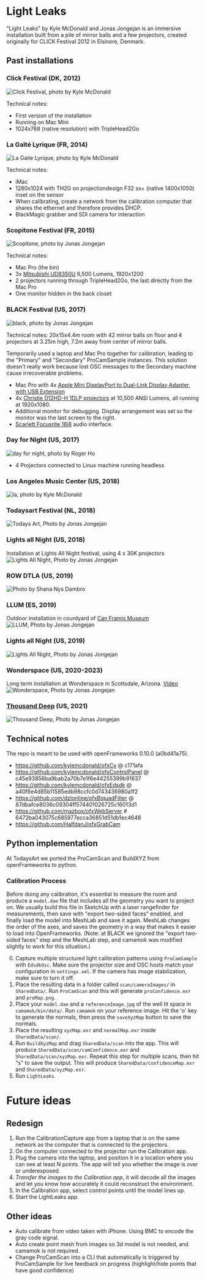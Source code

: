 # Light Leaks

"Light Leaks" by Kyle McDonald and Jonas Jongejan is an immersive installation built from a pile of mirror balls and a few projectors, created originally for CLICK Festival 2012 in Elsinore, Denmark.

## Past installations

### Click Festival (DK, 2012)

![Click Festival, photo by Kyle McDonald](photos/click.jpg)

Technical notes:

- First version of the installation
- Running on Mac Mini
- 1024x768 (native resolution) with TripleHead2Go

### La Gaîté Lyrique (FR, 2014)

![La Gaite Lyrique, photo by Kyle McDonald](photos/lagaite.jpg)

Technical notes:

- iMac
- 1280x1024 with TH2G on projectiondesign F32 sx+ (native 1400x1050) inset on the sensor
- When calibrating, create a network from the calibration computer that shares the ethernet and therefore provides DHCP.
- BlackMagic grabber and SDI camera for interaction

### Scopitone Festival (FR, 2015)

![Scopitone, photo by Jonas Jongejan](photos/scopitone.gif)

Technical notes:

- Mac Pro (the bin)
- 3x [Mitsubishi UD8350U](http://www.mitsubishielectric.com/bu/projectors/products/data/high_resolution/ud8350u_lu_features.html) 6,500 Lumens, 1920x1200
- 2 projectors running through TripleHead2Go, the last directly from the Mac Pro
- One monitor hidden in the back closet

### BLACK Festival (US, 2017)

![black, photo by Jonas Jongejan](photos/black.jpg)

Technical notes:
20x15x4.4m room with 42 mirror balls on floor and 4 projectors at 3.25m high, 7.2m away from center of mirror balls.

Temporarily used a laptop and Mac Pro together for calibration, leading to the "Primary" and "Secondary" ProCamSample instances. This solution doesn't really work because lost OSC messages to the Secondary machine cause irrecoverable problems.

- Mac Pro with 4x [Apple Mini DisplayPort to Dual-Link Display Adapter, with USB Extension](https://www.apple.com/shop/product/MB571LL/A/mini-displayport-to-dual-link-dvi-adapter)
- 4x [Christie D12HD-H 1DLP projectors](https://www.christiedigital.com/en-us/business/products/projectors/1-chip-dlp/h-series/Christie-D12HD-H) at 10,500 ANSI Lumens, all running at 1920x1080.
- Additional monitor for debugging. Display arrangement was set so the monitor was the last screen to the right.
- [Scarlett Focusrite 18i8](https://us.focusrite.com/usb-audio-interfaces/scarlett-18i8) audio interface.

### Day for Night (US, 2017)

![day for night, photo by Roger Ho](photos/dayfornight.jpg)

- 4 Projectors connected to Linux machine running headless

### Los Angeles Music Center (US, 2018)

![la, photo by Kyle McDonald](photos/la.jpg)

### Todaysart Festival (NL, 2018)

![Todays Art, Photo by Jonas Jongejan](photos/todaysart.jpg)

### Lights all Night (US, 2018)

Installation at Lights All Night festival, using 4 x 30K projectors
![Lights All Night, Photo by Jonas Jongejan](photos/lan.jpg)

### ROW DTLA (US, 2019)

![Photo by Shana Nys Dambro](photos/ula.jpg)

### LLUM (ES, 2019)

Outdoor installation in courdyard of [Can Framis Museum](https://goo.gl/maps/dArwnudpRqq)
![LLUM, Photo by Jonas Jongejan](photos/LLUM.jpg)

### Lights all Night (US, 2019)

![Lights All Night, Photo by Jonas Jongejan](photos/lan2.jpg)

### Wonderspace (US, 2020-2023)

Long term installation at Wonderspace in Scottsdale, Arizona. [Video](https://www.youtube.com/watch?v=kLF6wUwy0iQ)
![Wonderspace, Photo by Jonas Jongejan](photos/wonderspace.jpg)

### [Thousand Deep](https://www.thousanddeep.com/blogs/experiences/light-leaks) (US, 2021)

![Thousand Deep, Photo by Jonas Jongejan](photos/thousanddeep.webp)

## Technical notes

The repo is meant to be used with openFrameworks 0.10.0 (a0bd41a75).

- https://github.com/kylemcdonald/ofxCv @ c171afa
- https://github.com/kylemcdonald/ofxControlPanel @ c45e93856ba9bab2a70b7e1f6e44255399b91637
- https://github.com/kylemcdonald/ofxEdsdk @ a40f6e4d85b11585edb98ccfc0d743436980a1f2
- https://github.com/dzlonline/ofxBiquadFilter @ 87dbafce8036c09304ff574401026725c16013d1
- https://github.com/mazbox/ofxWebServer # 6472ba043075c685977ecca36851d51db1ec4648
- https://github.com/HalfdanJ/ofxGrabCam

## Python implementation

At TodaysArt we ported the ProCamScan and BuildXYZ from openFrameworks to python.

### Calibration Process

Before doing any calibration, it's essential to measure the room and produce a `model.dae` file that includes all the geometry you want to project on. We usually build this file in SketchUp with a laser rangefinder for measurements, then save with "export two-sided faces" enabled, and finally load the model into MeshLab and save it again. MeshLab changes the order of the axes, and saves the geometry in a way that makes it easier to load into OpenFrameworks. (Note: at BLACK we ignored the "export two-sided faces" step and the MeshLab step, and camamok was modified slightly to work for this situation.)

0. Capture multiple structured light calibration patterns using `ProCamSample` with `EdsdkOsc`. Make sure the projector size and OSC hosts match your configuration in `settings.xml`. If the camera has image stabilization, make sure to turn it off.
1. Place the resulting data in a folder called `scan/cameraImages/` in `SharedData/`. Run `ProCamScan` and this will generate `proConfidence.exr` and `proMap.png`.
2. Place your `model.dae` and a `referenceImage.jpg` of the well lit space in `camamok/bin/data/`. Run `camamok` on your reference image. Hit the 'o' key to generate the normals, then press the `saveXyzMap` button to save the normals.
3. Place the resulting `xyzMap.exr` and `normalMap.exr` inside `SharedData/scan/`.
4. Run `BuildXyzMap` and drag `SharedData/scan` into the app. This will produce `SharedData/scan/camConfidence.exr` and `SharedData/scan/xyzMap.exr`. Repeat this step for multiple scans, then hit "s" to save the output. This will produce `SharedData/confidenceMap.exr` and `SharedData/xyzMap.exr`.
5. Run `LightLeaks`.

# Future ideas

## Redesign

1. Run the CalibrationCapture app from a laptop that is on the same network as the computer that is connected to the projectors.
2. On the computer connected to the projector run the Calibration app.
3. Plug the camera into the laptop, and position it in a location where you can see at least N points. The app will tell you whether the image is over or underexposed.
4. _Transfer the images to the Calibration app_, it will decode all the images and let you know how accurately it could reconstruct the environment.
5. In the Calibration app, select control points until the model lines up.
6. Start the LightLeaks app.

## Other ideas

- Auto calibrate from video taken with iPhone. Using BMC to encode the gray code signal.
- Auto create point mesh from images so 3d model is not needed, and camamok is not required.
- Change ProCamScan into a CLI that automatically is triggered by ProCamSample for live feedback on progress (highlight/hide points that have good confidence)
